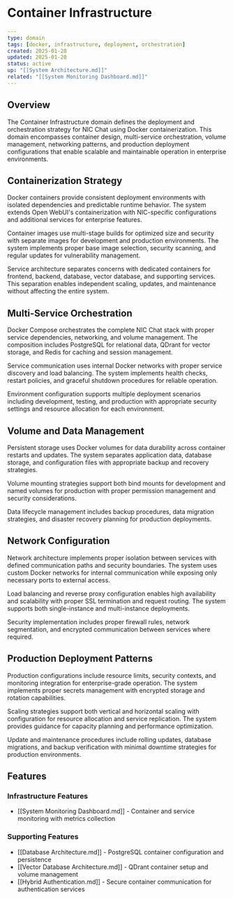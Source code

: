 # Container Infrastructure

```yaml
---
type: domain
tags: [docker, infrastructure, deployment, orchestration]
created: 2025-01-20
updated: 2025-01-20
status: active
up: "[[System Architecture.md]]"
related: "[[System Monitoring Dashboard.md]]"
---
```

## Overview

The Container Infrastructure domain defines the deployment and orchestration strategy for NIC Chat using Docker containerization. This domain encompasses container design, multi-service orchestration, volume management, networking patterns, and production deployment configurations that enable scalable and maintainable operation in enterprise environments.

## Containerization Strategy

Docker containers provide consistent deployment environments with isolated dependencies and predictable runtime behavior. The system extends Open WebUI's containerization with NIC-specific configurations and additional services for enterprise features.

Container images use multi-stage builds for optimized size and security with separate images for development and production environments. The system implements proper base image selection, security scanning, and regular updates for vulnerability management.

Service architecture separates concerns with dedicated containers for frontend, backend, database, vector database, and supporting services. This separation enables independent scaling, updates, and maintenance without affecting the entire system.

## Multi-Service Orchestration

Docker Compose orchestrates the complete NIC Chat stack with proper service dependencies, networking, and volume management. The composition includes PostgreSQL for relational data, QDrant for vector storage, and Redis for caching and session management.

Service communication uses internal Docker networks with proper service discovery and load balancing. The system implements health checks, restart policies, and graceful shutdown procedures for reliable operation.

Environment configuration supports multiple deployment scenarios including development, testing, and production with appropriate security settings and resource allocation for each environment.

## Volume and Data Management

Persistent storage uses Docker volumes for data durability across container restarts and updates. The system separates application data, database storage, and configuration files with appropriate backup and recovery strategies.

Volume mounting strategies support both bind mounts for development and named volumes for production with proper permission management and security considerations.

Data lifecycle management includes backup procedures, data migration strategies, and disaster recovery planning for production deployments.

## Network Configuration

Network architecture implements proper isolation between services with defined communication paths and security boundaries. The system uses custom Docker networks for internal communication while exposing only necessary ports to external access.

Load balancing and reverse proxy configuration enables high availability and scalability with proper SSL termination and request routing. The system supports both single-instance and multi-instance deployments.

Security implementation includes proper firewall rules, network segmentation, and encrypted communication between services where required.

## Production Deployment Patterns

Production configurations include resource limits, security contexts, and monitoring integration for enterprise-grade operation. The system implements proper secrets management with encrypted storage and rotation capabilities.

Scaling strategies support both vertical and horizontal scaling with configuration for resource allocation and service replication. The system provides guidance for capacity planning and performance optimization.

Update and maintenance procedures include rolling updates, database migrations, and backup verification with minimal downtime strategies for production environments.

## Features

### Infrastructure Features

- [[System Monitoring Dashboard.md]] - Container and service monitoring with metrics collection

### Supporting Features

- [[Database Architecture.md]] - PostgreSQL container configuration and persistence
- [[Vector Database Architecture.md]] - QDrant container setup and volume management
- [[Hybrid Authentication.md]] - Secure container communication for authentication services
